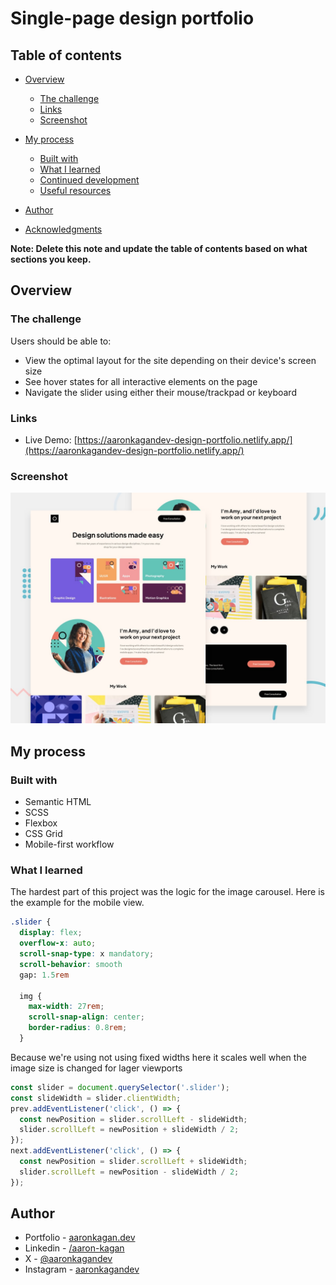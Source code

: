 # Single-page design portfolio

## Table of contents

- [Overview](#overview)

  - [The challenge](#the-challenge)
  - [Links](#links)
  - [Screenshot](#screenshot)

- [My process](#my-process)
  - [Built with](#built-with)
  - [What I learned](#what-i-learned)
  - [Continued development](#continued-development)
  - [Useful resources](#useful-resources)
- [Author](#author)
- [Acknowledgments](#acknowledgments)

**Note: Delete this note and update the table of contents based on what sections you keep.**

## Overview

### The challenge

Users should be able to:

- View the optimal layout for the site depending on their device's screen size
- See hover states for all interactive elements on the page
- Navigate the slider using either their mouse/trackpad or keyboard

### Links

- Live Demo: [https://aaronkagandev-design-portfolio.netlify.app/](https://aaronkagandev-design-portfolio.netlify.app/)

### Screenshot

![](assets/preview.jpg)

## My process

### Built with

- Semantic HTML
- SCSS
- Flexbox
- CSS Grid
- Mobile-first workflow

### What I learned

The hardest part of this project was the logic for the image carousel.
Here is the example for the mobile view.

```scss
.slider {
  display: flex;
  overflow-x: auto;
  scroll-snap-type: x mandatory;
  scroll-behavior: smooth
  gap: 1.5rem

  img {
    max-width: 27rem;
    scroll-snap-align: center;
    border-radius: 0.8rem;
  }
```

Because we're using not using fixed widths here it scales well when
the image size is changed for lager viewports

```js
const slider = document.querySelector('.slider');
const slideWidth = slider.clientWidth;
prev.addEventListener('click', () => {
  const newPosition = slider.scrollLeft - slideWidth;
  slider.scrollLeft = newPosition + slideWidth / 2;
});
next.addEventListener('click', () => {
  const newPosition = slider.scrollLeft + slideWidth;
  slider.scrollLeft = newPosition - slideWidth / 2;
});
```

## Author

- Portfolio - [aaronkagan.dev](https://www.aaronkagan.dev)
- Linkedin - [/aaron-kagan](https://www.linkedin.com/in/aaron-kagan/)
- X - [@aaronkagandev](https://www.twitter.com/aaronkagandev)
- Instagram - [aaronkagandev](https://www.instagram.com/aaronkagandev/)
